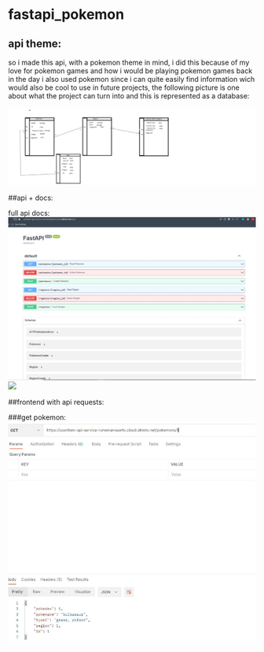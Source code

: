 # fastapi_pokemon

## api theme:

so i made this api, with a pokemon theme in mind, i did this because of my love for pokemon games and how i would be playing pokemon games back in the day
i also used pokemon since i can quite easily find information wich would also be cool to use in future projects, the following picture is one about what the project can turn into and this is represented as a database:

<img src="/img/api idea.png">


##api + docs:

full api docs:
<img src="/img/docs api.JPG">
<img src="/img/docs api2.JPG">

##frontend with api requests:

###get pokemon:
<img src="/img/get pokemon.JPG">
